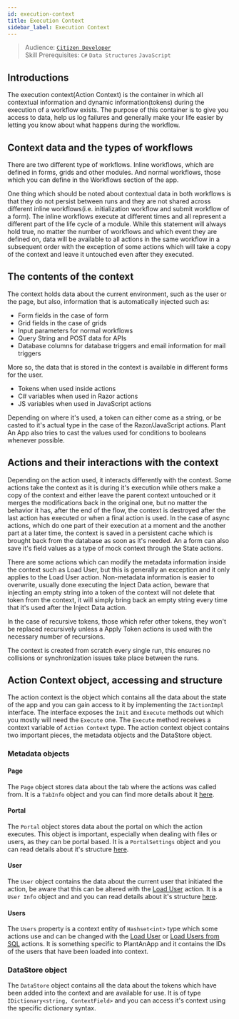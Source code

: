 ```yaml
---
id: execution-context
title: Execution Context
sidebar_label: Execution Context
---
```


> Audience: [`Citizen Developer`](/docs/audience#citizen-developers)<br/>
> Skill Prerequisites: `C#` `Data Structures` `JavaScript`

## Introductions

The execution context(Action Context) is the container in which all contextual information and dynamic information(tokens) during the execution of a workflow exists. The purpose of this container is to give you access to data, help us log failures and generally make your life easier by letting you know about what happens during the workflow.

## Context data and the types of workflows

There are two different type of workflows.
Inline workflows, which are defined in forms, grids and other modules.
And normal workflows, those which you can define in the Workflows section of the app.

One thing which should be noted about contextual data in both workflows is that they do not persist between runs and they are not shared across different inline workflows(i.e. initialization workflow and submit workflow of a form). The inline workflows execute at different times and all represent a different part of the life cycle of a module. While this statement will always hold true, no matter the number of workflows and which event they are defined on, data will be available to all actions in the same workflow in a subsequent order with the exception of some actions which will take a copy of the context and leave it untouched even after they executed.

## The contents of the context

The context holds data about the current environment, such as the user or the page, but also, information that is automatically injected such as:

- Form fields in the case of form
- Grid fields in the case of grids
- Input parameters for normal workflows
- Query String and POST data for APIs
- Database columns for database triggers and email information for mail triggers

More so, the data that is stored in the context is available in different forms for the user.

- Tokens when used inside actions
- C# variables when used in Razor actions
- JS variables when used in JavaScript actions

Depending on where it's used, a token can either come as a string, or be casted to it's actual type in the case of the Razor/JavaScript actions. Plant An App also tries to cast the values used for conditions to booleans whenever possible.

## Actions and their interactions with the context

Depending on the action used, it interacts differently with the context. Some actions take the context as it is during it's execution while others make a copy of the context and either leave the parent context untouched or it merges the modifications back in the original one, but no matter the behavior it has, after the end of the flow, the context is destroyed after the last action has executed or when a final action is used. In the case of async actions, which do one part of their execution at a moment and the another part at a later time, the context is saved in a persistent cache which is brought back from the database as soon as it's needed. An a form can also save it's field values as a type of mock context through the State actions.

There are some actions which can modify the metadata information inside the context such as  Load User, but this is generally an exception and it only applies to the Load User action.
Non-metadata information is easier to overwrite, usually done executing the Inject Data action, beware that injecting an empty string into a token of the context will not delete that token from the context, it will simply bring back an empty string every time that it's used after the Inject Data action.

In the case of recursive tokens, those which refer other tokens, they won't be replaced recursively unless a Apply Token actions is used with the necessary number of recursions.

The context is created from scratch every single run, this ensures no collisions or synchronization issues take place between the runs.

## Action Context object, accessing and structure

The action context is the object which contains all the data about the state of the app and you can gain access to it by implementing the `IActionImpl` interface. The interface exposes the `Init` and `Execute` methods out which you mostly will need the `Execute` one. The `Execute` method receives a context variable of `Action Context` type.
The action context object contains two important pieces, the metadata objects and the DataStore object.

### Metadata objects

#### Page

The `Page` object stores data about the tab where the actions was called from. It is a `TabInfo` object and you can find more details about it [here](https://dnndocs.com/api/DotNetNuke.Entities.Tabs.TabInfo.html).

#### Portal

The `Portal` object stores data about the portal on which the action executes. This object is important, especially when dealing with files or users, as they can be portal based. It is a `PortalSettings` object and you can read details about it's structure [here](https://dnndocs.com/api/DotNetNuke.Entities.Portals.PortalSettings.html#DotNetNuke_Entities_Portals_PortalSettings).

#### User

The `User` object contains the data about the current user that initiated the action, be aware that this can be altered with the [Load User](/docs/actions/load-user) action. It is a `User Info` object and and you can read details about it's structure [here](https://dnndocs.com/api/DotNetNuke.Entities.Users.UserInfo.html#DotNetNuke_Entities_Users_UserInfo).

#### Users

The `Users` property is a context entity  of `Hashset<int>` type which some actions use and can be changed with the [Load User](/docs/actions/load-user) or [Load Users from SQL](/docs/actions/load-users-from-sql) actions. It is something specific to PlantAnApp and it contains the IDs of the users that have been loaded into context.

### DataStore object

The `DataStore` object contains all the data about the tokens which have been added into the context and are available for use. It is of type `IDictionary<string, ContextField>` and you can access it's context using the specific dictionary syntax.
